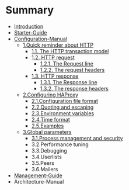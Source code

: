 # Summary

* [Introduction](README.md)
* [Starter-Guide](starter-guide.md)
* [Configuration-Manual](configuration-manual.md)
    * [1.Quick reminder about HTTP](1quick-reminder-about-http.md)
        * [1.1. The HTTP transaction model](11-the-http-transaction-model.md)
        * [1.2. HTTP request](12-http-request.md)
            * [1.2.1. The Request line](12-http-request.md)
            * [1.2.2. The request headers](12-http-request.md)
        * [1.3. HTTP response](13-http-response.md)
            * [1.3.1. The Response line](13-http-response.md)
            * [1.3.2. The response headers](13-http-response.md)
    * [2.Configuring HAProxy](2configuring-haproxy.md)
        * [2.1.Configuration file format](21configuration-file-format.md)
        * [2.2.Quoting and escaping](22quoting-and-escaping.md)
        * [2.3.Environment variables](23environment-variables.md)
        * [2.4.Time format](24time-format.md)
        * [2.5.Examples](25examples.md)
    * [3.Global parameters](3global-parameters.md)
        * [3.1.Process management and security](31process-management-and-security.md)
        * 3.2.Performance tuning
        * 3.3.Debugging
        * 3.4.Userlists
        * 3.5.Peers
        * 3.6.Mailers
* [Management-Guide](management-guide.md)
* Architecture-Manual

